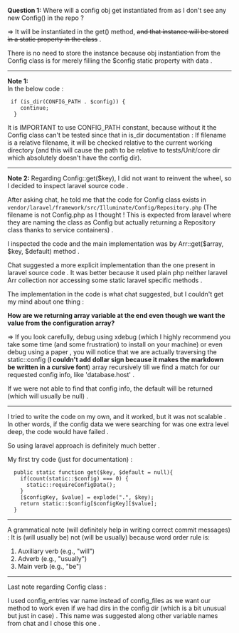 **Question 1:** Where will a config obj get instantiated from as I don't see any new Config() in the repo ?

=> It will be instantiated in the get() method, ~~and that instance will be stored in a static property in the class~~ . 

There is no need to store the instance because obj instantiation from the Config class is for merely filling the $config static property with data . 
______
**Note 1:**  
In the below code : 

```
 if (is_dir(CONFIG_PATH . $config)) {
    continue;
  }
```
It is IMPORTANT to use CONFIG_PATH constant, because without it the 
Config class can't be tested since that in is_dir documentation :  If filename is a relative filename, it will be checked relative to the current working directory (and this will cause the path to be relative to tests/Unit/core dir which absolutely doesn't have the config dir).
_____
**Note 2:** 
Regarding Config::get($key), I did not want to reinvent the wheel, so I 
decided to inspect laravel source code . 

After asking chat, he told me that the code for Config class exists in
```vendor/laravel/framework/src/Illuminate/Config/Repository.php``` 
(The filename is not Config.php as I thought ! This is expected from
laravel where they are naming the class as Config but actually returning a Repository class thanks to service containers) . 

I inspected the code and the main implementation was by Arr::get($array, $key, $default) method . 

Chat suggested a more explicit implementation than the one present in laravel source code . It was better because it used plain php neither laravel Arr collection nor accessing some static laravel specific methods .

The implementation in the code is what chat suggested, but I couldn't get my mind about one thing : 

**How are we returning array variable at the end even though we want the value from the configuration array?**  

=> If you look carefully, debug using xdebug (which I highly recommend you take some time (and some frustration) to install on your machine) or even debug using a paper , you will notice that we are actually traversing the static::config (**I couldn't add dollar sign because it makes the markdown be written in a cursive font**) array recursively till we find a match for our requested config info, like 'database.host' . 

If we were not able to find that config info, the default will be returned (which will usually be null) . 
_____

I tried to write the code on my own, and it worked, but it was not scalable . 
In other words, if the config data we were searching for was one extra level deep, the code would have failed . 

So using laravel approach is definitely much better .

My first try code (just for documentation) : 

```
  public static function get($key, $default = null){
    if(count(static::$config) === 0) {
      static::requireConfigData();
    }
    [$configKey, $value] = explode(".", $key);
    return static::$config[$configKey][$value];
  }

```
_____

A grammatical note (will definitely help in writing correct commit messages) : 
It is (will usually be) not (will be usually) because word order rule is:
1. Auxiliary verb (e.g., "will")
2. Adverb (e.g., "usually")
3. Main verb (e.g., "be")

_____
Last note regarding Config class : 

I used config_entries var name instead of config_files as we want our method to work even if we had dirs in the config dir (which is a bit unusual but just in case) . This name was suggested along other variable names from chat and I chose this one . 